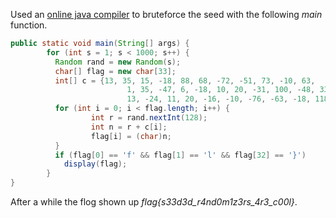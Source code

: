 Used an [online java compiler](https://www.onlinegdb.com/online_java_compiler) to bruteforce the seed with the following *main* function.

```java
public static void main(String[] args) {
        for (int s = 1; s < 1000; s++) {
          Random rand = new Random(s);
          char[] flag = new char[33];
          int[] c = {13, 35, 15, -18, 88, 68, -72, -51, 73, -10, 63, 
                          1, 35, -47, 6, -18, 10, 20, -31, 100, -48, 33, -12, 
                          13, -24, 11, 20, -16, -10, -76, -63, -18, 118};
          for (int i = 0; i < flag.length; i++) {
                  int r = rand.nextInt(128);
                  int n = r + c[i];
                  flag[i] = (char)n;
          }
          if (flag[0] == 'f' && flag[1] == 'l' && flag[32] == '}')
            display(flag);
        }
}
```


After a while the flog shown up *flag{s33d3d_r4nd0m1z3rs_4r3_c00l}*.
